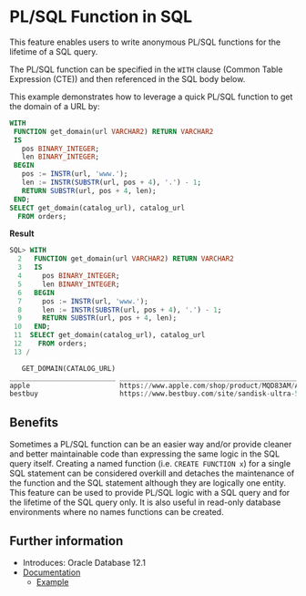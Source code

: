 # PL/SQL Function in SQL
This feature enables users to write anonymous PL/SQL functions for the lifetime of a SQL query.

The PL/SQL function can be specified in the `WITH` clause (Common Table Expression (CTE)) and then referenced in the SQL body below.

This example demonstrates how to leverage a quick PL/SQL function to get the domain of a URL by:
```sql
WITH
 FUNCTION get_domain(url VARCHAR2) RETURN VARCHAR2
 IS
   pos BINARY_INTEGER;
   len BINARY_INTEGER;
 BEGIN
   pos := INSTR(url, 'www.');
   len := INSTR(SUBSTR(url, pos + 4), '.') - 1;
   RETURN SUBSTR(url, pos + 4, len);
 END;
SELECT get_domain(catalog_url), catalog_url
  FROM orders;
```

**Result**
```sql
SQL> WITH
  2   FUNCTION get_domain(url VARCHAR2) RETURN VARCHAR2
  3   IS
  4     pos BINARY_INTEGER;
  5     len BINARY_INTEGER;
  6   BEGIN
  7     pos := INSTR(url, 'www.');
  8     len := INSTR(SUBSTR(url, pos + 4), '.') - 1;
  9     RETURN SUBSTR(url, pos + 4, len);
 10   END;
 11  SELECT get_domain(catalog_url), catalog_url
 12    FROM orders;
 13 /

   GET_DOMAIN(CATALOG_URL)                                                                             CATALOG_URL
__________________________ _______________________________________________________________________________________
apple                      https://www.apple.com/shop/product/MQD83AM/A/airpods-pro
bestbuy                    https://www.bestbuy.com/site/sandisk-ultra-512gb-usb-3-0-flash-drive-black/6422265.p
```

## Benefits
Sometimes a PL/SQL function can be an easier way and/or provide cleaner and better maintainable code than expressing the same logic in the SQL query itself.
Creating a named function (i.e. `CREATE FUNCTION x`) for a single SQL statement can be considered overkill and detaches the maintenance of the function and the SQL statement although they are logically one entity.
This feature can be used to provide PL/SQL logic with a SQL query and for the lifetime of the SQL query only.
It is also useful in read-only database environments where no names functions can be created.

## Further information
* Introduces: Oracle Database 12.1
* [Documentation](https://docs.oracle.com/en/database/oracle/oracle-database/19/sqlrf/SELECT.html#GUID-CFA006CA-6FF1-4972-821E-6996142A51C6__BABFAFID)
  * [Example](https://docs.oracle.com/en/database/oracle/oracle-database/19/sqlrf/SELECT.html#GUID-CFA006CA-6FF1-4972-821E-6996142A51C6__BABJFIDC)
